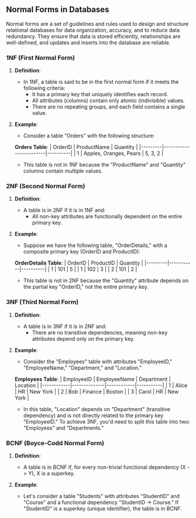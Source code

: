## Normal Forms in Databases

Normal forms are a set of guidelines and rules used to design and structure relational databases for data organization, accuracy, and to reduce data redundancy. They ensure that data is stored efficiently, relationships are well-defined, and updates and inserts into the database are reliable.

### 1NF (First Normal Form)

1. **Definition**:
   - In 1NF, a table is said to be in the first normal form if it meets the following criteria:
     - It has a primary key that uniquely identifies each record.
     - All attributes (columns) contain only atomic (indivisible) values.
     - There are no repeating groups, and each field contains a single value.

2. **Example**:
   - Consider a table "Orders" with the following structure:
   
   **Orders Table**:
   | OrderID | ProductName            | Quantity |
   |---------|------------------------|----------|
   | 1       | Apples, Oranges, Pears | 5, 3, 2  |
   
   - This table is not in 1NF because the "ProductName" and "Quantity" columns contain multiple values.

### 2NF (Second Normal Form)

1. **Definition**:
   - A table is in 2NF if it is in 1NF and:
     - All non-key attributes are functionally dependent on the entire primary key.

2. **Example**:
   - Suppose we have the following table, "OrderDetails," with a composite primary key (OrderID and ProductID):

   **OrderDetails Table**:
   | OrderID | ProductID | Quantity |
   |---------|-----------|----------|
   | 1       | 101       | 5        |
   | 1       | 102       | 3        |
   | 2       | 101       | 2        |

   - This table is not in 2NF because the "Quantity" attribute depends on the partial key "OrderID," not the entire primary key.

### 3NF (Third Normal Form)

1. **Definition**:
   - A table is in 3NF if it is in 2NF and:
     - There are no transitive dependencies, meaning non-key attributes depend only on the primary key.

2. **Example**:
   - Consider the "Employees" table with attributes "EmployeeID," "EmployeeName," "Department," and "Location."

   **Employees Table**:
   | EmployeeID | EmployeeName | Department | Location  |
   |------------|--------------|------------|-----------|
   | 1          | Alice        | HR         | New York  |
   | 2          | Bob          | Finance    | Boston    |
   | 3          | Carol        | HR         | New York  |

   - In this table, "Location" depends on "Department" (transitive dependency) and is not directly related to the primary key "EmployeeID." To achieve 3NF, you'd need to split this table into two: "Employees" and "Departments."

### BCNF (Boyce-Codd Normal Form)

1. **Definition**:
   - A table is in BCNF if, for every non-trivial functional dependency (X -> Y), X is a superkey.

2. **Example**:
   - Let's consider a table "Students" with attributes "StudentID" and "Course" and a functional dependency "StudentID -> Course." If "StudentID" is a superkey (unique identifier), the table is in BCNF.